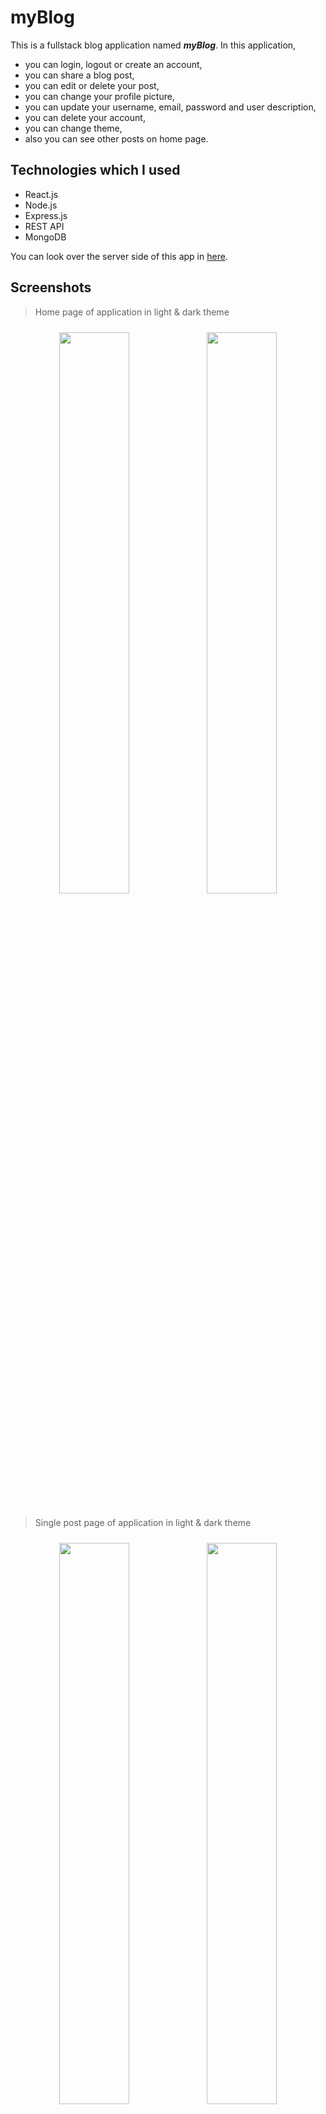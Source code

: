 # myBlog

This is a fullstack blog application named ***myBlog***. In this application,
- you can login, logout or create an account,
- you can share a blog post,
- you can edit or delete your post,
- you can change your profile picture,
- you can update your username, email, password and user description,
- you can delete your account,
- you can change theme,
- also you can see other posts on home page.

## Technologies which I used

- React.js
- Node.js
- Express.js
- REST API
- MongoDB

You can look over the server side of this app in [here](https://github.com/eneskaya12/blog-app-api).

## Screenshots

> Home page of application in light & dark theme

<p align="center" style="padding: 10px">
<img alt="" src="./public/assets/ss/homeLight.png" width="48%">
<img alt="" src="./public/assets/ss/homeDark.png" width="48%">

> Single post page of application in light & dark theme

<p align="center" style="padding: 10px">
<img alt="" src="./public/assets/ss/postLight.png" width="48%">
<img alt="" src="./public/assets/ss/postDark.png" width="48%">

> Write page of application in light & dark theme

<p align="center" style="padding: 10px">
<img alt="" src="./public/assets/ss/writeLight.png" width="48%">
<img alt="" src="./public/assets/ss/writeDark.png" width="48%">

> Settings page of application in light & dark theme

<p align="center" style="padding: 10px">
<img alt="" src="./public/assets/ss/settingsLight.png" width="48%">
<img alt="" src="./public/assets/ss/settingsDark.png" width="48%">

> Login & register pages of application

<p align="center" style="padding: 10px">
<img alt="" src="./public/assets/ss/login.png" width="48%">
<img alt="" src="./public/assets/ss/register.png" width="48%">
